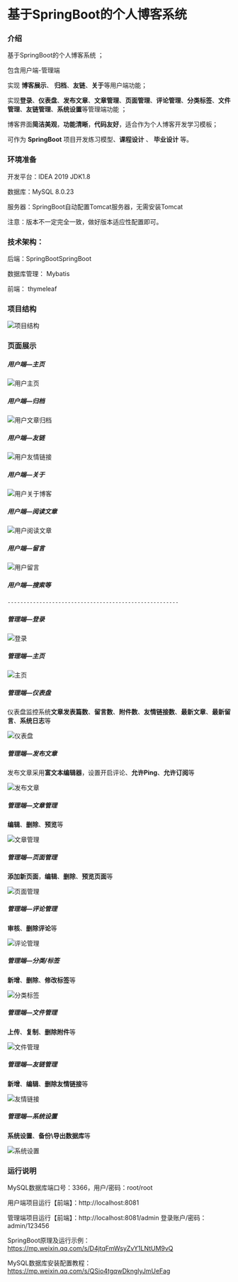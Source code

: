 # 基于SpringBoot的个人博客系统


### 介绍
基于SpringBoot的个人博客系统 ；

包含用户端-管理端

实现 **博客展示**、 **归档**、**友链**、**关于**等用户端功能；

实现**登录**、**仪表盘**、**发布文章**、**文章管理**、**页面管理**、**评论管理**、**分类标签**、**文件管理**、**友链管理**、**系统设置**等管理端功能 ；

博客界面**简洁美观**，**功能清晰**，**代码友好**，适合作为个人博客开发学习模板；

可作为 **SpringBoot** 项目开发练习模型、**课程设计** 、 **毕业设计** 等。




### 环境准备
开发平台：IDEA 2019  JDK1.8

数据库：MySQL 8.0.23

服务器：SpringBoot自动配置Tomcat服务器，无需安装Tomcat

注意：版本不一定完全一致，做好版本适应性配置即可。



### 技术架构：

后端：SpringBootSpringBoot 

数据库管理： Mybatis 

前端： thymeleaf



### 项目结构

![项目结构](./img/项目结构.png)



### 页面展示

##### 用户端—主页

![用户主页](./img/用户主页.png)



#####  **用户端—归档**

![用户文章归档](./img/用户文章归档.png)



##### 用户端—友链

![用户友情链接](./img/用户友情链接.png)



##### 用户端—关于

![用户关于博客](./img/用户关于博客.png)



##### 用户端—阅读文章

![用户阅读文章](./img/用户阅读文章.png)



##### 用户端—留言

![用户留言](./img/用户留言.png)



##### 用户端—搜索等



```
------------------------------------------------------
```



##### 管理端—登录

![登录](./img/登录.png)



##### 管理端—主页

![主页](./img/主页.png)



##### 管理端—仪表盘

仪表盘监控系统**文章发表篇数**、**留言数**、**附件数**、**友情链接数**、**最新文章**、**最新留言**、**系统日志**等

![仪表盘](./img/仪表盘.png)



##### 管理端—发布文章

发布文章采用**富文本编辑器**，设置开启评论、**允许Ping**、**允许订阅**等

![发布文章](./img/发布文章.png)



##### 管理端—文章管理

**编辑**、**删除**、**预览**等

![文章管理](./img/文章管理.png)



##### 管理端—页面管理

**添加新页面**，**编辑**、**删除**、**预览页面**等

![页面管理](./img/页面管理.png)



##### 管理端—评论管理

**审核**、**删除评论**等

![评论管理](./img/评论管理.png)



##### 管理端—分类/标签

**新增**、**删除**、**修改标签**等

![分类标签](./img/分类标签.png)



##### 管理端—文件管理

**上传**、**复制**、**删除附件**等

![文件管理](./img/文件管理.png)



##### 管理端—友链管理

**新增**、**编辑**、**删除友情链接**等

![友情链接](./img/友情链接.png)



##### 管理端—系统设置

**系统设置**、**备份\导出数据库**等

![系统设置](./img/系统设置.png)



### **运行说明**

MySQL数据库端口号：3366，用户/密码：root/root 

用户端项目运行【前端】：http://localhost:8081  

管理端项目运行【前端】：http://localhost:8081/admin   登录账户/密码：admin/123456

SpringBoot原理及运行示例：https://mp.weixin.qq.com/s/D4jtqFmWsyZvY1LNtUM9vQ

MySQL数据库安装配置教程：https://mp.weixin.qq.com/s/QSio4tgqwDknglyJmUeFag
